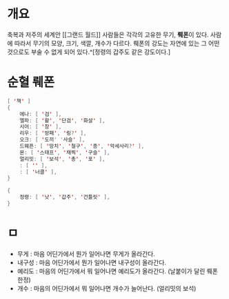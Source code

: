 # 개요

축복과 저주의 세계안 [[그랜드 월드]] 사람들은 각각의 고유한 무기, **뤠폰**이 있다.
사람에 따라서 무기의 모양, 크기, 색깔, 개수가 다르다.
뤠폰의 강도는 자연에 있는 그 어떤 것으로도 부술 수 없게 되어 있다.^[정령의 갑주도 같은 강도이다.]

# 순혈 뤠폰

```java
[ '책' ]
{
    에나: [ '검' ],
    엘파: [ '활', '단검', '화살' ],
    시어: [ '창' ],
    리우: [ '방패', '링?' ],
    오크: [ '도끼' '사슬' ],
    드웨픈: [ '망치', '철구', '종', '악세사리?' ],
    몬: [ '스태프', '채찍', '구슬' ],
    얼리밋: [ '보석', '총', '포' ],
    : [ '' ],
    : [ '너클' ],
}

{
    정령: [ '낫', '갑주', '건틀릿' ],
}
```

# ㅁ

- 무게 : 마음 어딘가에서 뭔가 일어나면 무게가 올라간다.
- 내구성 : 마음 어딘가에서 뭔가 일어나면 내구성이 올라간다.
- 예리도 : 마음의 어딘가에서 뭐 일어나면 예리도가 올라간다. (날붙이가 달린 뤠폰 한정)
- 개수 : 마음의 어딘가에서 뭐 일어나면 개수가 늘어난다. (얼리밋의 보석)